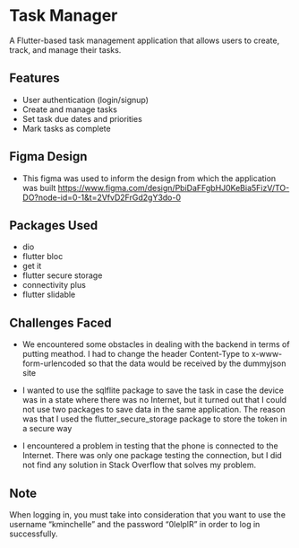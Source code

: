 # Task Manager

A Flutter-based task management application that allows users to create, track, and manage their tasks.

## Features

- User authentication (login/signup)
- Create and manage tasks
- Set task due dates and priorities
- Mark tasks as complete

## Figma Design
- This figma was used to inform the design from which the application was built
https://www.figma.com/design/PbiDaFFgbHJ0KeBia5FizV/TO-DO?node-id=0-1&t=2VfvD2FrGd2gY3do-0

## Packages Used

- dio
- flutter bloc
- get it
- flutter secure storage
- connectivity plus
- flutter slidable 

## Challenges Faced

- We encountered some obstacles in dealing with the backend in terms of putting meathod. I had to change the header Content-Type to x-www-form-urlencoded so that the data would be received by the dummyjson site

- I wanted to use the sqlflite package to save the task in case the device was in a state where there was no Internet, but it turned out that I could not use two packages to save data in the same application.
The reason was that I used the flutter_secure_storage package to store the token in a secure way

- I encountered a problem in testing that the phone is connected to the Internet. There was only one package testing the connection, but I did not find any solution in Stack Overflow that solves my problem.

## Note

When logging in, you must take into consideration that you want to use the username “kminchelle” and the password “0lelplR” in order to log in successfully.
